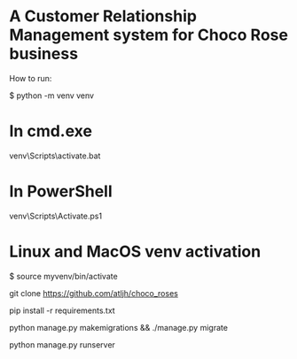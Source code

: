 # A Customer Relationship Management system for Choco Rose business


How to run:

$ python -m venv venv


# In cmd.exe

venv\Scripts\activate.bat


# In PowerShell
venv\Scripts\Activate.ps1


# Linux and MacOS venv activation

$ source myvenv/bin/activate


git clone https://github.com/atljh/choco_roses

pip install -r requirements.txt



python manage.py makemigrations && ./manage.py  migrate

python manage.py runserver

